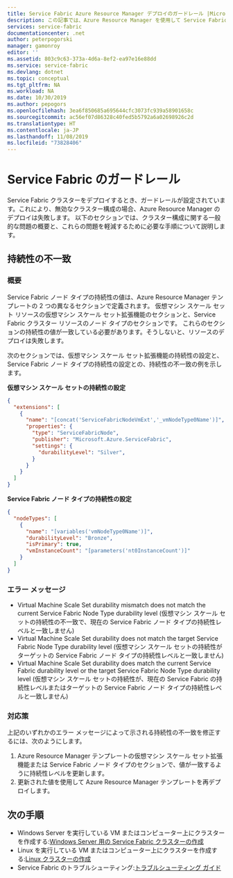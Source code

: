 ```yaml
---
title: Service Fabric Azure Resource Manager デプロイのガードレール |Microsoft Docs
description: この記事では、Azure Resource Manager を使用して Service Fabric クラスターをデプロイするときの一般的な間違いの概要と、それらを回避する方法について説明します。
services: service-fabric
documentationcenter: .net
author: peterpogorski
manager: gamonroy
editor: ''
ms.assetid: 803c9c63-373a-4d6a-8ef2-ea97e16e88dd
ms.service: service-fabric
ms.devlang: dotnet
ms.topic: conceptual
ms.tgt_pltfrm: NA
ms.workload: NA
ms.date: 10/30/2019
ms.author: pepogors
ms.openlocfilehash: 3ea6f850685a695644cfc3073fc939a58901658c
ms.sourcegitcommit: ac56ef07d86328c40fed5b5792a6a02698926c2d
ms.translationtype: HT
ms.contentlocale: ja-JP
ms.lasthandoff: 11/08/2019
ms.locfileid: "73828406"
---
```

# <a name="service-fabric-guardrails"></a>Service Fabric のガードレール 
Service Fabric クラスターをデプロイするとき、ガードレールが設定されています。これにより、無効なクラスター構成の場合、Azure Resource Manager のデプロイは失敗します。 以下のセクションでは、クラスター構成に関する一般的な問題の概要と、これらの問題を軽減するために必要な手順について説明します。 

## <a name="durability-mismatch"></a>持続性の不一致
### <a name="overview"></a>概要
Service Fabric ノード タイプの持続性の値は、Azure Resource Manager テンプレートの 2 つの異なるセクションで定義されます。 仮想マシン スケール セット リソースの仮想マシン スケール セット拡張機能のセクションと、Service Fabric クラスター リソースのノード タイプのセクションです。 これらのセクションの持続性の値が一致している必要があります。そうしないと、リソースのデプロイは失敗します。

次のセクションでは、仮想マシン スケール セット拡張機能の持続性の設定と、Service Fabric ノード タイプの持続性の設定との、持続性の不一致の例を示します。  

**仮想マシン スケール セットの持続性の設定**
```json 
{
  "extensions": [
    {
      "name": "[concat('ServiceFabricNodeVmExt','_vmNodeType0Name')]",
      "properties": {
        "type": "ServiceFabricNode",
        "publisher": "Microsoft.Azure.ServiceFabric",
        "settings": {
          "durabilityLevel": "Silver",
        }
      }
    }
  ]
}
```

**Service Fabric ノード タイプの持続性の設定** 
```json
{
  "nodeTypes": [
    {
      "name": "[variables('vmNodeType0Name')]",
      "durabilityLevel": "Bronze",
      "isPrimary": true,
      "vmInstanceCount": "[parameters('nt0InstanceCount')]"
    }
  ]
}
```

### <a name="error-messages"></a>エラー メッセージ
* Virtual Machine Scale Set durability mismatch does not match the current Service Fabric Node Type durability level (仮想マシン スケール セットの持続性の不一致で、現在の Service Fabric ノード タイプの持続性レベルと一致しません)
* Virtual Machine Scale Set durability does not match the target Service Fabric Node Type durability level (仮想マシン スケール セットの持続性がターゲットの Service Fabric ノード タイプの持続性レベルと一致しません)
* Virtual Machine Scale Set durability does match the current Service Fabric durability level or the target Service Fabric Node Type durability level (仮想マシン スケール セットの持続性が、現在の Service Fabric の持続性レベルまたはターゲットの Service Fabric ノード タイプの持続性レベルと一致しません) 


### <a name="mitigation"></a>対応策
上記のいずれかのエラー メッセージによって示される持続性の不一致を修正するには、次のようにします。
1. Azure Resource Manager テンプレートの仮想マシン スケール セット拡張機能または Service Fabric ノード タイプのセクションで、値が一致するように持続性レベルを更新します。
2. 更新された値を使用して Azure Resource Manager テンプレートを再デプロイします。

## <a name="next-steps"></a>次の手順
* Windows Server を実行している VM またはコンピューター上にクラスターを作成する:[Windows Server 用の Service Fabric クラスターの作成](service-fabric-cluster-creation-for-windows-server.md)
* Linux を実行している VM またはコンピューター上にクラスターを作成する:[Linux クラスターの作成](service-fabric-cluster-creation-via-portal.md)
* Service Fabric のトラブルシューティング:[トラブルシューティング ガイド](https://github.com/Azure/Service-Fabric-Troubleshooting-Guides)

